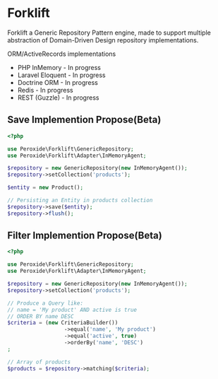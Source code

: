 # Forklift

Forklift a Generic Repository Pattern engine, made to support multiple abstraction of Domain-Driven Design repository implementations.

ORM/ActiveRecords implementations
- PHP InMemory - In progress
- Laravel Eloquent - In progress
- Doctrine ORM - In progress
- Redis - In progress
- REST (Guzzle) - In progress

## Save Implemention Propose(Beta)
```php
<?php

use Peroxide\Forklift\GenericRepository;
use Peroxide\Forklift\Adapter\InMemoryAgent;

$repository = new GenericRepository(new InMemoryAgent());
$repository->setCollection('products');

$entity = new Product();

// Persisting an Entity in products collection
$repository->save($entity);
$repository->flush();
```

## Filter Implemention Propose(Beta)
```php
<?php

use Peroxide\Forklift\GenericRepository;
use Peroxide\Forklift\Adapter\InMemoryAgent;

$repository = new GenericRepository(new InMemoryAgent());
$repository->setCollection('products');

// Produce a Query like:
// name = 'My product' AND active is true
// ORDER BY name DESC
$criteria = (new CriteriaBuilder())
                  ->equal('name', 'My product')
                  ->equal('active', true)
                  ->orderBy('name', 'DESC')
;

// Array of products
$products = $repository->matching($criteria);
```
